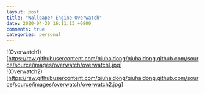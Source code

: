 ```yaml
---
layout: post
title: "Wallpaper Engine Overwatch"
date: 2020-04-30 16:11:13 +0800
comments: true
categories: personal
---
```


!(Overwatch1)[https://raw.githubusercontent.com/qiuhaidong/qiuhaidong.github.com/source/source/images/overwatch/overwatch1.jpg]  
!(Overwatch2)[https://raw.githubusercontent.com/qiuhaidong/qiuhaidong.github.com/source/source/images/overwatch/overwatch2.jpg]  

